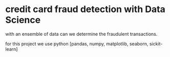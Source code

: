 # credit card fraud detection with Data Science


with an ensemble of data can we determine the fraudulent transactions.

for this project we use python [pandas, numpy, matplotlib, seaborn, sickit-learn]



